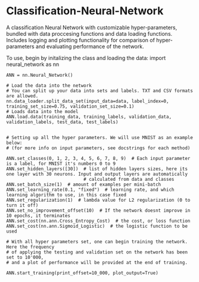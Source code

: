 # Classification-Neural-Network

A classification Neural Network with customizable hyper-parameters, bundled with data proccesing functions and data loading functions. Includes logging and plotting functionality for comparison of hyper-parameters and evaluating performance of the network.

To use, begin by initalizing the class and loading the data:
    import neural_network as nn
    
    ANN = nn.Neural_Network()
    
    # Load the data into the network
    # You can split up your data into sets and labels. TXT and CSV formats are allowed.
    nn.data_loader.split_data_set(input_data=data, label_index=0, training_set_size=0.75, validation_set_size=0.1)
    # Loads data into the model
    ANN.load.data(training_data, training_labels, validation_data, validation_labels, test_data, test_labels)
    

    # Setting up all the hyper parameters. We will use MNIST as an example below:
    # (for more info on input parameters, see docstrings for each method)

    ANN.set_classes(0, 1, 2, 3, 4, 5, 6, 7, 8, 9)  # Each input parameter is a label, for MNIST it's numbers 0 to 9
    ANN.set_hidden_layers([30])  # list of hidden layers sizes, here its one layer with 30 neurons. Input and output layers are automatically 
                                 # calculated from data and classes
    ANN.set_batch_size(1)  # amount of examples per mini-batch
    ANN.set_learning_rate(0.1, "fixed")  # learning rate, and which learning algorithm to use, in this case fixed
    ANN.set_regularization(1)  # lambda value for L2 regularization (0 to turn it off)
    ANN.set_no_improvement_offset(10)  # If the network doesnt improve in 10 epochs, it terminates
    ANN.set_cost(nn.ann.Cross_Entropy_Cost)  # the cost, or loss function
    ANN.set_cost(nn.ann.Sigmoid_Logistic)  # the logistic function to be used
    
    # With all hyper parameters set, one can begin training the network. Here the frequency
    # of applying the testing and validation set on the network has been set to 10'000,
    # and a plot of performance will be provided at the end of training.

    ANN.start_training(print_offset=10_000, plot_output=True)

